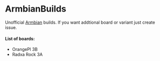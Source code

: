 # ArmbianBuilds
Unofficial [Armbian](https://armbian.com) builds. If you want addtional board or variant just create issue.

#### List of boards:
* OrangePI 3B
* Radxa Rock 3A
